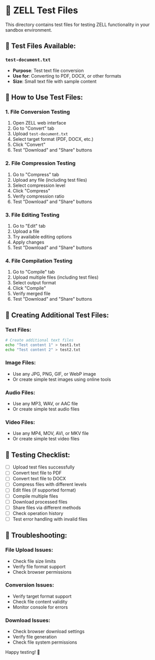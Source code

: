 # 🧪 ZELL Test Files

This directory contains test files for testing ZELL functionality in your sandbox environment.

## 📁 Test Files Available:

### `test-document.txt`
- **Purpose**: Test text file conversion
- **Use for**: Converting to PDF, DOCX, or other formats
- **Size**: Small text file with sample content

## 🎯 How to Use Test Files:

### 1. File Conversion Testing
1. Open ZELL web interface
2. Go to "Convert" tab
3. Upload `test-document.txt`
4. Select target format (PDF, DOCX, etc.)
5. Click "Convert"
6. Test "Download" and "Share" buttons

### 2. File Compression Testing
1. Go to "Compress" tab
2. Upload any file (including test files)
3. Select compression level
4. Click "Compress"
5. Verify compression ratio
6. Test "Download" and "Share" buttons

### 3. File Editing Testing
1. Go to "Edit" tab
2. Upload a file
3. Try available editing options
4. Apply changes
5. Test "Download" and "Share" buttons

### 4. File Compilation Testing
1. Go to "Compile" tab
2. Upload multiple files (including test files)
3. Select output format
4. Click "Compile"
5. Verify merged file
6. Test "Download" and "Share" buttons

## 📝 Creating Additional Test Files:

### Text Files:
```bash
# Create additional text files
echo "Test content 1" > test1.txt
echo "Test content 2" > test2.txt
```

### Image Files:
- Use any JPG, PNG, GIF, or WebP image
- Or create simple test images using online tools

### Audio Files:
- Use any MP3, WAV, or AAC file
- Or create simple test audio files

### Video Files:
- Use any MP4, MOV, AVI, or MKV file
- Or create simple test video files

## 🎯 Testing Checklist:

- [ ] Upload test files successfully
- [ ] Convert text file to PDF
- [ ] Convert text file to DOCX
- [ ] Compress files with different levels
- [ ] Edit files (if supported format)
- [ ] Compile multiple files
- [ ] Download processed files
- [ ] Share files via different methods
- [ ] Check operation history
- [ ] Test error handling with invalid files

## 🚨 Troubleshooting:

### File Upload Issues:
- Check file size limits
- Verify file format support
- Check browser permissions

### Conversion Issues:
- Verify target format support
- Check file content validity
- Monitor console for errors

### Download Issues:
- Check browser download settings
- Verify file generation
- Check file system permissions

Happy testing! 🚀
